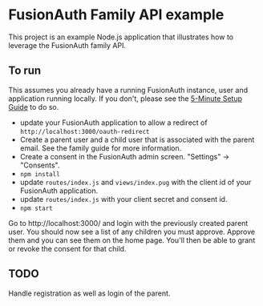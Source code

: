 # FusionAuth Family API example

This project is an example Node.js application that illustrates how to leverage the FusionAuth family API.

## To run

This assumes you already have a running FusionAuth instance, user and application running locally. If you don't, please see the [5-Minute Setup Guide](https://fusionauth.io/docs/v1/tech/5-minute-setup-guide) to do so.

* update your FusionAuth application to allow a redirect of `http://localhost:3000/oauth-redirect`
* Create a parent user and a child user that is associated with the parent email. See the family guide for more information.
* Create a consent in the FusionAuth admin screen. "Settings" -> "Consents". 
* `npm install`
* update `routes/index.js` and `views/index.pug` with the client id of your FusionAuth application.
* update `routes/index.js` with your client secret and consent id.
* `npm start`

Go to http://localhost:3000/ and login with the previously created parent user. You should now see a list of any children you must approve. Approve them and you can see them on the home page. You'll then be able to grant or revoke the consent for that child.

## TODO

Handle registration as well as login of the parent.

